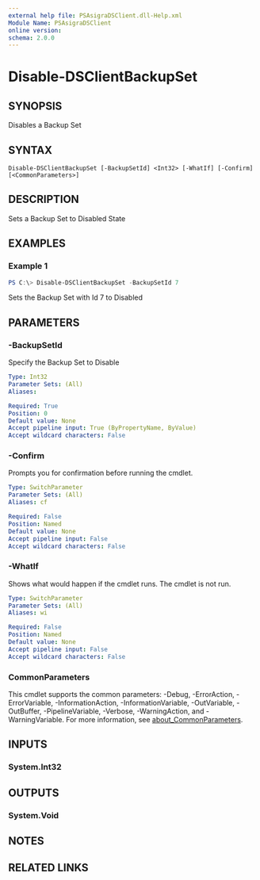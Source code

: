 ```yaml
---
external help file: PSAsigraDSClient.dll-Help.xml
Module Name: PSAsigraDSClient
online version:
schema: 2.0.0
---
```


# Disable-DSClientBackupSet

## SYNOPSIS
Disables a Backup Set

## SYNTAX

```
Disable-DSClientBackupSet [-BackupSetId] <Int32> [-WhatIf] [-Confirm] [<CommonParameters>]
```

## DESCRIPTION
Sets a Backup Set to Disabled State

## EXAMPLES

### Example 1
```powershell
PS C:\> Disable-DSClientBackupSet -BackupSetId 7
```

Sets the Backup Set with Id 7 to Disabled

## PARAMETERS

### -BackupSetId
Specify the Backup Set to Disable

```yaml
Type: Int32
Parameter Sets: (All)
Aliases:

Required: True
Position: 0
Default value: None
Accept pipeline input: True (ByPropertyName, ByValue)
Accept wildcard characters: False
```

### -Confirm
Prompts you for confirmation before running the cmdlet.

```yaml
Type: SwitchParameter
Parameter Sets: (All)
Aliases: cf

Required: False
Position: Named
Default value: None
Accept pipeline input: False
Accept wildcard characters: False
```

### -WhatIf
Shows what would happen if the cmdlet runs. The cmdlet is not run.

```yaml
Type: SwitchParameter
Parameter Sets: (All)
Aliases: wi

Required: False
Position: Named
Default value: None
Accept pipeline input: False
Accept wildcard characters: False
```

### CommonParameters
This cmdlet supports the common parameters: -Debug, -ErrorAction, -ErrorVariable, -InformationAction, -InformationVariable, -OutVariable, -OutBuffer, -PipelineVariable, -Verbose, -WarningAction, and -WarningVariable. For more information, see [about_CommonParameters](http://go.microsoft.com/fwlink/?LinkID=113216).

## INPUTS

### System.Int32

## OUTPUTS

### System.Void

## NOTES

## RELATED LINKS
